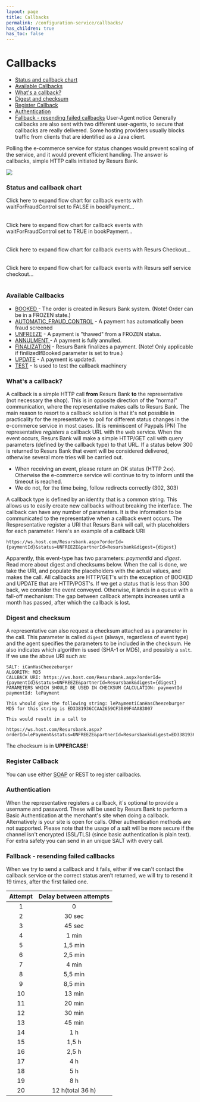 ```yaml
---
layout: page
title: Callbacks
permalink: /configuration-service/callbacks/
has_children: true
has_toc: false
---
```



# Callbacks 
  
- [Status and callback chart](#Callbacks-Statusandcallbackchart)
- [Available Callbacks](#Callbacks-AvailableCallbacks)
- [What's a callback?](#Callbacks-What'sacallback?)
- [Digest and checksum](#Callbacks-Digestandchecksumdigest)
- [Register Callback](#Callbacks-RegisterCallback)
- [Authentication](#Callbacks-Authentication)
- [Fallback - resending failed
  callbacks](#Callbacks-Fallback-resendingfailedcallbacks)
User-Agent notice
Generally callbacks are also sent with two different user-agents, to
secure that callbacks are really delivered. Some hosting providers
usually blocks traffic from clients that are identified as a Java
client.
  
Polling the e-commerce service for status changes would prevent scaling
of the service, and it would prevent efficient handling. The answer is
callbacks, simple HTTP calls initiated by Resurs Bank.
  
![](../../attachments/1475264/128286751.png)
  
  
### Status and callback chart
Click here to expand flow chart for callback events with
waitForFraudControl set to FALSE in bookPayment...
 
  
|     |
|-----|
  
Click here to expand flow chart for callback events with
waitForFraudControl set to TRUE in bookPayment...
  
|     |
|-----|
  
  
Click here to expand flow chart for callback events with Resurs
Checkout...
  
|     |
|-----|
  
Click here to expand flow chart for callback events with Resurs self
service checkout...
  
|     |
|-----|
  
### Available Callbacks
- [BOOKED ](https://test.resurs.com/docs/display/ecom/BOOKED)- The order
  is created in Resurs Bank system. (Note! Order can be in a FROZEN
  state.)
- [AUTOMATIC_FRAUD_CONTROL](AUTOMATIC_FRAUD_CONTROL_1147049.html) - A
  payment has automatically been fraud screened
- [UNFREEZE](UNFREEZE_1147040.html) - A payment is "thawed" from a
  FROZEN status.
- [ANNULMENT ](ANNULMENT_1147045.html)- A payment is fully annulled.
- [FINALIZATION](FINALIZATION_1476415.html) - Resurs Bank finalizes a
  payment. (Note! Only applicable if finilizedIfBooked parameter is set
  to true.)
- [UPDATE](UPDATE_5013983.html) - A payment is updated. 
- [TEST](TEST_1147047.html) - Is used to test the callback machinery
### What's a callback?
A callback is a simple HTTP call **from** Resurs Bank **to** the
representative (not necessary the shop). This is in opposite direction
of the "normal" communication, where the representative makes calls to
Resurs Bank. The main reason to resort to a callback solution is that
it's not possible in practicality for the representative to poll for
different status changes in the e-commerce service in most cases. (It is
reminiscent of Paypals IPN)
The representative *registers* a callback URL with the web service. When
the event occurs, Resurs Bank will make a simple HTTP/GET call with
query parameters (defined by the callback type) to that URL. If a status
below 300 is returned to Resurs Bank that event will be considered
delivered, otherwise several more tries will be carried out. 
  
- When receiving an event, please return an OK status (HTTP 2xx).
  Otherwise the e-commerce service will continue to try to inform until
  the timeout is reached.
- We do not, for the time being, follow redirects correctly (302, 303)
  
A callback type is defined by an identity that is a common string. This
allows us to easily create new callbacks without breaking the interface.
The callback can have any number of parameters. It is the information to
be communicated to the representative when a callback event occurs. The
Respresentative register a URI that Resurs Bank will call, with
placeholders for each parameter. 
Here's an example of a callback URI

``` syntaxhighlighter-pre
https://ws.host.com/Resursbank.aspx?orderId={paymentId}&status=UNFREEZE&partnerId=Resursbank&digest={digest} 
```

Apparently, this event-type has two parameters: *paymentId* and
*digest*. Read more about digest and checksums below.
When the call is done, we take the URI, and populate the placeholders
with the actual values, and makes the call. All callbacks are HTTP/GET's
with the exception of BOOKED and UPDATE that are HTTP/POST's. If we get
a status that is less than 300 back, we consider the event conveyed.
Otherwise, it lands in a queue with a fall-off mechanism: The gap
between callback attempts increases until a month has passed, after
which the callback is lost.
### Digest and checksum 
A representative can also request a checksum attached as a parameter in
the call. This parameter is called `digest` (always, regardless of event
type) and the agent specifies the parameters to be included in the
checksum. He also indicates which algorithm is used (SHA-1 or MD5), and
possibly a `salt`.
If we use the above URI such as:
``` syntaxhighlighter-pre
SALT: iCanHasCheezeburger
ALGORITM: MD5
CALLBACK URI: https://ws.host.com/Resursbank.aspx?orderId={paymentId}&status=UNFREEZE&partnerId=Resursbank&digest={digest} 
PARAMETERS WHICH SHOULD BE USED IN CHECKSUM CALCULATION: paymentId
paymentId: lePayment
 
This whould give the following string: lePaymentiCanHasCheezeburger
MD5 for this string is ED3381936CCAA2659CF3089F4AA83007
 
This would result in a call to
 
https://ws.host.com/Resursbank.aspx?orderId=lePayment&status=UNFREEZE&partnerId=Resursbank&digest=ED3381936CCAA2659CF3089F4AA83007  
```
The checksum is in **UPPERCASE**!
  
### Register Callback
You can use either [SOAP](/configuration-service/register-event-callbacks) or
REST to register callbacks.
### Authentication
When the representative registers a callback, it´s optional to provide a
username and password. These will be used by Resurs Bank to perform a
Basic Authentication at the merchant's site when doing a callback.   
Alternatively is your site is open for calls.
Other authentication methods are not supported. Please note that the
usage of a salt will be more secure if the channel isn't encrypted
(SSL/TLS) (since basic authentication is plain text). For extra safety
you can send in an unique SALT with every call.
### Fallback - resending failed callbacks
When we try to send a callback and it fails, either if we can't contact
the callback service or the correct status aren’t returned, we will try
to resend it 19 times, after the first failed one.
  
| Attempt | Delay between attempts |
|:-------:|:----------------------:|
|    1    |           0            |
|    2    |         30 sec         |
|    3    |         45 sec         |
|    4    |         1 min          |
|    5    |        1,5 min         |
|    6    |        2,5 min         |
|    7    |         4 min          |
|    8    |        5,5 min         |
|    9    |        8,5 min         |
|   10    |         13 min         |
|   11    |         20 min         |
|   12    |         30 min         |
|   13    |         45 min         |
|   14    |          1 h           |
|   15    |         1,5 h          |
|   16    |         2,5 h          |
|   17    |          4 h           |
|   18    |          5 h           |
|   19    |          8 h           |
|   20    |    12 h(total 36 h)    |
  
  
  
  
